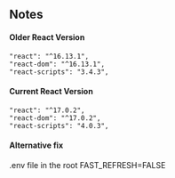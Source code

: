 ## Notes

#### Older React Version

```
"react": "^16.13.1",
"react-dom": "^16.13.1",
"react-scripts": "3.4.3",
```

#### Current React Version

```
"react": "^17.0.2",
"react-dom": "^17.0.2",
"react-scripts": "4.0.3",
```

#### Alternative fix

.env file in the root
FAST_REFRESH=FALSE
